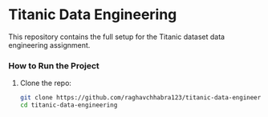 # Titanic Data Engineering

This repository contains the full setup for the Titanic dataset data engineering assignment.

### How to Run the Project

1. Clone the repo:
   ```bash
   git clone https://github.com/raghavchhabra123/titanic-data-engineering.git
   cd titanic-data-engineering

